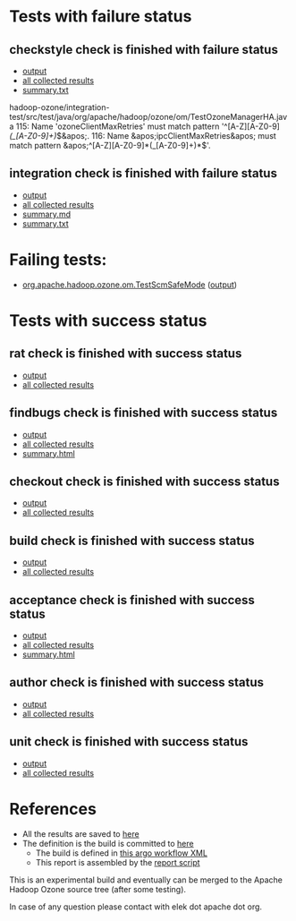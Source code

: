 # Tests with failure status

## checkstyle check is finished with failure status

   * [output](https://raw.githubusercontent.com/elek/ozone-ci-03/master/pr/pr-hdds-2377-gphb8/checkstyle/output.log)
   * [all collected results](https://github.com/elek/ozone-ci-03/tree/master/pr/pr-hdds-2377-gphb8/checkstyle)
   * [summary.txt](https://github.com/elek/ozone-ci-03/tree/master/pr/pr-hdds-2377-gphb8/checkstyle/summary.txt)

hadoop-ozone/integration-test/src/test/java/org/apache/hadoop/ozone/om/TestOzoneManagerHA.java
 115: Name &apos;ozoneClientMaxRetries&apos; must match pattern &apos;^[A-Z][A-Z0-9]*(_[A-Z0-9]+)*$&apos;.
 116: Name &apos;ipcClientMaxRetries&apos; must match pattern &apos;^[A-Z][A-Z0-9]*(_[A-Z0-9]+)*$&apos;.

## integration check is finished with failure status

   * [output](https://raw.githubusercontent.com/elek/ozone-ci-03/master/pr/pr-hdds-2377-gphb8/integration/output.log)
   * [all collected results](https://github.com/elek/ozone-ci-03/tree/master/pr/pr-hdds-2377-gphb8/integration)
   * [summary.md](https://github.com/elek/ozone-ci-03/tree/master/pr/pr-hdds-2377-gphb8/integration/summary.md)
   * [summary.txt](https://github.com/elek/ozone-ci-03/tree/master/pr/pr-hdds-2377-gphb8/integration/summary.txt)

# Failing tests: 

 * [org.apache.hadoop.ozone.om.TestScmSafeMode](hadoop-ozone/integration-test/org.apache.hadoop.ozone.om.TestScmSafeMode.txt) ([output](hadoop-ozone/integration-test/org.apache.hadoop.ozone.om.TestScmSafeMode-output.txt))


# Tests with success status

## rat check is finished with success status

   * [output](https://raw.githubusercontent.com/elek/ozone-ci-03/master/pr/pr-hdds-2377-gphb8/rat/output.log)
   * [all collected results](https://github.com/elek/ozone-ci-03/tree/master/pr/pr-hdds-2377-gphb8/rat)


## findbugs check is finished with success status

   * [output](https://raw.githubusercontent.com/elek/ozone-ci-03/master/pr/pr-hdds-2377-gphb8/findbugs/output.log)
   * [all collected results](https://github.com/elek/ozone-ci-03/tree/master/pr/pr-hdds-2377-gphb8/findbugs)
   * [summary.html](https://elek.github.io/ozone-ci-03/pr/pr-hdds-2377-gphb8/findbugs/summary.html)


## checkout check is finished with success status

   * [output](https://raw.githubusercontent.com/elek/ozone-ci-03/master/pr/pr-hdds-2377-gphb8/checkout/output.log)
   * [all collected results](https://github.com/elek/ozone-ci-03/tree/master/pr/pr-hdds-2377-gphb8/checkout)


## build check is finished with success status

   * [output](https://raw.githubusercontent.com/elek/ozone-ci-03/master/pr/pr-hdds-2377-gphb8/build/output.log)
   * [all collected results](https://github.com/elek/ozone-ci-03/tree/master/pr/pr-hdds-2377-gphb8/build)


## acceptance check is finished with success status

   * [output](https://raw.githubusercontent.com/elek/ozone-ci-03/master/pr/pr-hdds-2377-gphb8/acceptance/output.log)
   * [all collected results](https://github.com/elek/ozone-ci-03/tree/master/pr/pr-hdds-2377-gphb8/acceptance)
   * [summary.html](https://elek.github.io/ozone-ci-03/pr/pr-hdds-2377-gphb8/acceptance/summary.html)


## author check is finished with success status

   * [output](https://raw.githubusercontent.com/elek/ozone-ci-03/master/pr/pr-hdds-2377-gphb8/author/output.log)
   * [all collected results](https://github.com/elek/ozone-ci-03/tree/master/pr/pr-hdds-2377-gphb8/author)


## unit check is finished with success status

   * [output](https://raw.githubusercontent.com/elek/ozone-ci-03/master/pr/pr-hdds-2377-gphb8/unit/output.log)
   * [all collected results](https://github.com/elek/ozone-ci-03/tree/master/pr/pr-hdds-2377-gphb8/unit)




# References

 * All the results are saved to [here](https://github.com/elek/ozone-ci-03/tree/master/pr/pr-hdds-2377-gphb8/)
 * The definition is the build is committed to [here](https://github.com/elek/argo-ozone)
    * The build is defined in [this argo workflow XML](https://github.com/elek/argo-ozone/blob/master/ozone-build.yaml)
    * This report is assembled by the [report script](https://github.com/elek/argo-ozone/blob/master/scripts/report.sh)

This is an experimental build and eventually can be merged to the Apache Hadoop Ozone source tree (after some testing).

In case of any question please contact with elek dot apache dot org.
